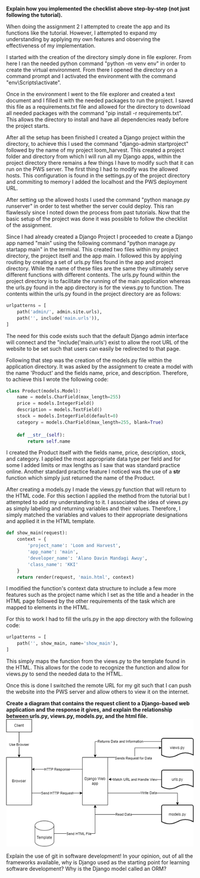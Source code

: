 <b>Explain how you implemented the checklist above step-by-step (not just following the tutorial).</b>

When doing the assignment 2 I attempted to create the app and its functions like the tutorial. However, I attempted to expand my understanding by applying my own features and observing the effectiveness of my implementation.

I started with the creation of the directory simply done in file explorer. From here I ran the needed python command "python -m venv env" in order to create the virtual environment. From there I opened the directory on a command prompt and I activated the environment with the command "env\Scripts\activate".

Once in the environment I went to the file explorer and created a text document and I filled it with the needed packages to run the project. I saved this file as a requirements.txt file and allowed for the directory to download all needed packages with the command "pip install -r requirements.txt". This allows the directory to install and have all dependencies ready before the project starts.

After all the setup has been finished I created a Django project within the directory, to achieve this I used the command "django-admin startproject" followed by the name of my project loom_harvest. This created a project folder and directory from which I will run all my Django apps, within the project directory there remains a few things I have to modify such that it can run on the PWS server. The first thing I had to modify was the allowed hosts. This configuration is found in the settings.py of the project directory and commiting to memory I added the localhost and the PWS deployment URL.

After setting up the allowed hosts I used the command "python manage.py runserver" in order to test whether the server could deploy. This ran flawlessly since I noted down the process from past tutorials. Now that the basic setup of the project was done it was possible to follow the checklist of the assignment.

Since I had already created a Django Project I proceeded to create a Django app named "main" using the following command "python manage.py startapp main" in the terminal. This created two files within my project directory, the project itself and the app main. I followed this by applying routing by creating a set of urls.py files found in the app and project directory. While the name of these files are the same they ultimately serve different functions with different contents. The urls.py found within the project directory is to facilitate the running of the main application whereas the urls.py found in the app directory is for the views.py to function. The contents within the urls.py found in the project directory are as follows:

```python
urlpatterns = [
    path('admin/', admin.site.urls),
    path('', include('main.urls')),
]
```
The need for this code exists such that the default Django admin interface will connect and the "include('main.urls') exist to allow the root URL of the website to be set such that users can easily be redirected to that page.

Following that step was the creation of the models.py file within the application directory. It was asked by the assignment to create a model with the name 'Product' and the fields name, price, and description. Therefore, to achieve this I wrote the following code:

```python
class Product(models.Model):
    name = models.CharField(max_length=255)
    price = models.IntegerField()
    description = models.TextField()
    stock = models.IntegerField(default=0)
    category = models.CharField(max_length=255, blank=True)

    def __str__(self):
        return self.name
```

I created the Product itself with the fields name, price, description, stock, and category. I applied the most appropriate data type per field and for some I added limits or max lengths as I saw that was standard practice online. Another standard practice feature I noticed was the use of a __str__ function which simply just returned the name of the Product.

After creating a models.py I made the views.py function that will return to the HTML code. For this section I applied the method from the tutorial but I attempted to add my understanding to it. I associated the idea of views.py as simply labeling and returning variables and their values. Therefore, I simply matched the variables and values to their appropriate designations and applied it in the HTML template.

```python
def show_main(request):
    context = {
        'project_name': 'Loom and Harvest',
        'app_name': 'main',
        'developer_name': 'Alano Davin Mandagi Awuy',
        'class_name': 'KKI'
    }
    return render(request, 'main.html', context)

```

I modified the function's context data structure to include a few more features such as the project name which I set as the title and a header in the HTML page followed by the other requirements of the task which are mapped to elements in the HTML.

For this to work I had to fill the urls.py in the app directory with the following code:

```python
urlpatterns = [
    path('', show_main, name='show_main'),
]
```

This simply maps the function from the views.py to the template found in the HTML. This allows for the code to recognize the function and allow for views.py to send the needed data to the HTML.


Once this is done I switched the remote URL for my git such that I can push the website into the PWS server and allow others to view it on the internet.

<b>Create a diagram that contains the request client to a Django-based web application and the response it gives, and explain the relationship between urls.py, views.py, models.py, and the html file.</b>
![Diagram](diagram.png)

Explain the use of git in software development!
In your opinion, out of all the frameworks available, why is Django used as the starting point for learning software development?
Why is the Django model called an ORM?